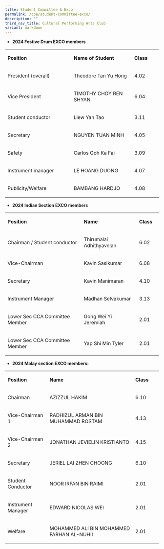 ```yaml
---
title: Student Committee & Exco
permalink: /cpa/student-committee-exco/
description: ""
third_nav_title: Cultural Performing Arts Club
variant: markdown
---
```

<ul>
<li><strong>2024 Festive Drum EXCO members</strong></li>
</ul>
<table>
<tbody>
<tr>
<td width="240">
<p><strong>Position</strong></p>
</td>
<td width="237">
<p><strong>Name of Student</strong></p>
</td>
<td width="88">
<p><strong>Class</strong></p>
</td>
</tr>
<tr>
<td width="240">
<p>President (overall)</p>
</td>
<td width="237">
<p>Theodore Tan Yu Hong</p>
</td>
<td width="88">
<p>4.02</p>
</td>
</tr>
<tr>
<td width="240">
<p>Vice President</p>
</td>
<td width="237">
<p>TIMOTHY CHOY REN SHYAN</p>
</td>
<td width="88">
<p>6.04</p>
</td>
</tr>
<tr>
<td width="240">
<p>Student conductor</p>
</td>
<td width="237">
<p>Liew Yan Tao</p>
</td>
<td width="88">
<p>3.11</p>
</td>
</tr>
<tr>
<td width="240">
<p>Secretary</p>
</td>
<td width="237">
<p>NGUYEN TUAN MINH</p>
</td>
<td width="88">
<p>4.05</p>
</td>
</tr>
<tr>
<td width="240">
<p>Safety</p>
</td>
<td width="237">
<p>Carlos Goh Ka Fai</p>
</td>
<td width="88">
<p>3.09</p>
</td>
</tr>
<tr>
<td width="240">
<p>Instrument manager</p>
</td>
<td width="237">
<p>LE HOANG DUONG</p>
</td>
<td width="88">
<p>4.07</p>
</td>
</tr>
<tr>
<td width="240">
<p>Publicity/Welfare</p>
</td>
<td width="237">
<p>BAMBANG HARDJO</p>
</td>
<td width="88">
<p>4.08</p>
</td>
</tr>
</tbody>
</table>
<ul>
<li><strong>2024 Indian Section EXCO members</strong></li>
</ul>
<table>
<tbody>
<tr>
<td width="295">
<p><strong>Position</strong></p>
</td>
<td width="189">
<p><strong>Name</strong></p>
</td>
<td width="62">
<p><strong>Class</strong></p>
</td>
</tr>
<tr>
<td width="295">
<p>Chairman / Student conductor</p>
</td>
<td width="189">
<p>Thirumalai Adhithyavelan</p>
</td>
<td width="62">
<p>6.02</p>
</td>
</tr>
<tr>
<td width="295">
<p>Vice-Chairman</p>
</td>
<td width="189">
<p>Kavin Sasikumar</p>
</td>
<td width="62">
<p>6.08</p>
</td>
</tr>
<tr>
<td width="295">
<p>Secretary</p>
</td>
<td width="189">
<p>Kavin Manimaran</p>
</td>
<td width="62">
<p>4.10</p>
</td>
</tr>
<tr>
<td width="295">
<p>Instrument Manager</p>
</td>
<td width="189">
<p>Madhan Selvakumar</p>
</td>
<td width="62">
<p>3.13</p>
</td>
</tr>
<tr>
<td width="295">
<p>Lower Sec CCA Committee Member</p>
</td>
<td width="189">
<p>Gong Wei Yi Jeremiah</p>
</td>
<td width="62">
<p>2.01</p>
</td>
</tr>
<tr>
<td width="295">
<p>Lower Sec CCA Committee Member</p>
</td>
<td width="189">
<p>Yap Shi Min Tyler</p>
</td>
<td width="62">
<p>2.01</p>
</td>
</tr>
</tbody>
</table>
<ul>
<li><strong>2024 Malay section EXCO members:</strong></li>
</ul>
<table width="651">
<tbody>
<tr>
<td width="156">
<p><strong>Position</strong></p>
</td>
<td width="404">
<p><strong>Name</strong></p>
</td>
<td width="91">
<p><strong>Class</strong></p>
</td>
</tr>
<tr>
<td width="156">
<p>Chairman</p>
</td>
<td width="404">
<p>AZIZZUL HAKIM</p>
</td>
<td width="91">
<p>6.10</p>
</td>
</tr>
<tr>
<td width="156">
<p>Vice-Chairman 1</p>
</td>
<td width="404">
<p>RADHIZUL ARMAN BIN MUHAMMAD ROSTAM</p>
</td>
<td width="91">
<p>4.13</p>
</td>
</tr>
<tr>
<td width="156">
<p>Vice-Chairman 2</p>
</td>
<td width="404">
<p>JONATHAN JEVIELIN KRISTIANTO</p>
</td>
<td width="91">
<p>4.15</p>
</td>
</tr>
<tr>
<td width="156">
<p>Secretary</p>
</td>
<td width="404">
<p>JERIEL LAI ZHEN CHOONG</p>
</td>
<td width="91">
<p>6.10</p>
</td>
</tr>
<tr>
<td width="156">
<p>Student Conductor</p>
</td>
<td width="404">
<p>NOOR IRFAN BIN RAIMI</p>
</td>
<td width="91">
<p>2.01</p>
</td>
</tr>
<tr>
<td width="156">
<p>Instrument Manager</p>
</td>
<td width="404">
<p>EDWARD NICOLAS WEI</p>
</td>
<td width="91">
<p>2.01</p>
</td>
</tr>
<tr>
<td width="156">
<p>Welfare</p>
</td>
<td width="404">
<p>MOHAMMED ALI BIN MOHAMMED FARHAN AL-NUHII</p>
</td>
<td width="91">
<p>2.01</p>
</td>
</tr>
</tbody>
</table>
